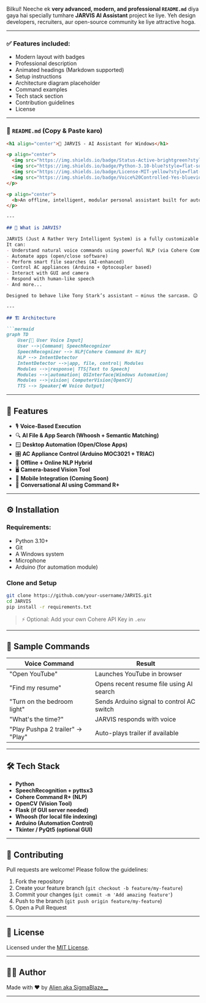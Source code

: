 Bilkul! Neeche ek **very advanced, modern, and professional `README.md`** diya gaya hai specially tumhare **JARVIS AI Assistant** project ke liye. Yeh design developers, recruiters, aur open-source community ke liye attractive hoga.

---

### ✅ Features included:

* Modern layout with badges
* Professional description
* Animated headings (Markdown supported)
* Setup instructions
* Architecture diagram placeholder
* Command examples
* Tech stack section
* Contribution guidelines
* License

---

### 📄 `README.md` (Copy & Paste karo)

````markdown
<h1 align="center">🤖 JARVIS - AI Assistant for Windows</h1>

<p align="center">
  <img src="https://img.shields.io/badge/Status-Active-brightgreen?style=flat-square"/>
  <img src="https://img.shields.io/badge/Python-3.10-blue?style=flat-square"/>
  <img src="https://img.shields.io/badge/License-MIT-yellow?style=flat-square"/>
  <img src="https://img.shields.io/badge/Voice%20Controlled-Yes-blueviolet?style=flat-square"/>
</p>

<p align="center">
  <b>An offline, intelligent, modular personal assistant built for automation, natural conversations, and productivity on Windows.</b>
</p>

---

## 🧠 What is JARVIS?

JARVIS (Just A Rather Very Intelligent System) is a fully customizable AI assistant for Windows.  
It can:
- Understand natural voice commands using powerful NLP (via Cohere Command R+)
- Automate apps (open/close software)
- Perform smart file searches (AI-enhanced)
- Control AC appliances (Arduino + Optocoupler based)
- Interact with GUI and camera
- Respond with human-like speech
- And more...

Designed to behave like Tony Stark’s assistant – minus the sarcasm. 😉

---

## 🏗️ Architecture

```mermaid
graph TD
    User[🎤 User Voice Input]
    User -->|Command| SpeechRecognizer
    SpeechRecognizer --> NLP[Cohere Command R+ NLP]
    NLP --> IntentDetector
    IntentDetector -->|app, file, control| Modules
    Modules -->|response| TTS[Text to Speech]
    Modules -->|automation| OSInterface[Windows Automation]
    Modules -->|vision| ComputerVision[OpenCV]
    TTS --> Speaker[🔊 Voice Output]
````

---

## 🚀 Features

* 🎙️ **Voice-Based Execution**
* 🔍 **AI File & App Search (Whoosh + Semantic Matching)**
* 🪟 **Desktop Automation (Open/Close Apps)**
* 🎛️ **AC Appliance Control (Arduino MOC3021 + TRIAC)**
* 🧠 **Offline + Online NLP Hybrid**
* 🖥️ **Camera-based Vision Tool**
* 📱 **Mobile Integration (Coming Soon)**
* 💬 **Conversational AI using Command R+**

---

## ⚙️ Installation

### Requirements:

* Python 3.10+
* Git
* A Windows system
* Microphone
* Arduino (for automation module)

### Clone and Setup

```bash
git clone https://github.com/your-username/JARVIS.git
cd JARVIS
pip install -r requirements.txt
```

> ⚡ Optional: Add your own Cohere API Key in `.env`

---

## 🧪 Sample Commands

| Voice Command                    | Result                                    |
| -------------------------------- | ----------------------------------------- |
| "Open YouTube"                   | Launches YouTube in browser               |
| "Find my resume"                 | Opens recent resume file using AI search  |
| "Turn on the bedroom light"      | Sends Arduino signal to control AC switch |
| "What's the time?"               | JARVIS responds with voice                |
| "Play Pushpa 2 trailer" → "Play" | Auto-plays trailer if available           |

---

## 🛠️ Tech Stack

* **Python**
* **SpeechRecognition + pyttsx3**
* **Cohere Command R+ (NLP)**
* **OpenCV (Vision Tool)**
* **Flask (if GUI server needed)**
* **Whoosh (for local file indexing)**
* **Arduino (Automation Control)**
* **Tkinter / PyQt5 (optional GUI)**

---

## 🤝 Contributing

Pull requests are welcome! Please follow the guidelines:

1. Fork the repository
2. Create your feature branch (`git checkout -b feature/my-feature`)
3. Commit your changes (`git commit -m 'Add amazing feature'`)
4. Push to the branch (`git push origin feature/my-feature`)
5. Open a Pull Request

---

## 📄 License

Licensed under the [MIT License](LICENSE).

---

## 🙋‍♂️ Author

Made with ❤️ by [Alien aka SigmaBlaze\_\_](https://github.com/kaif-ansari-jarvis)

---

```
